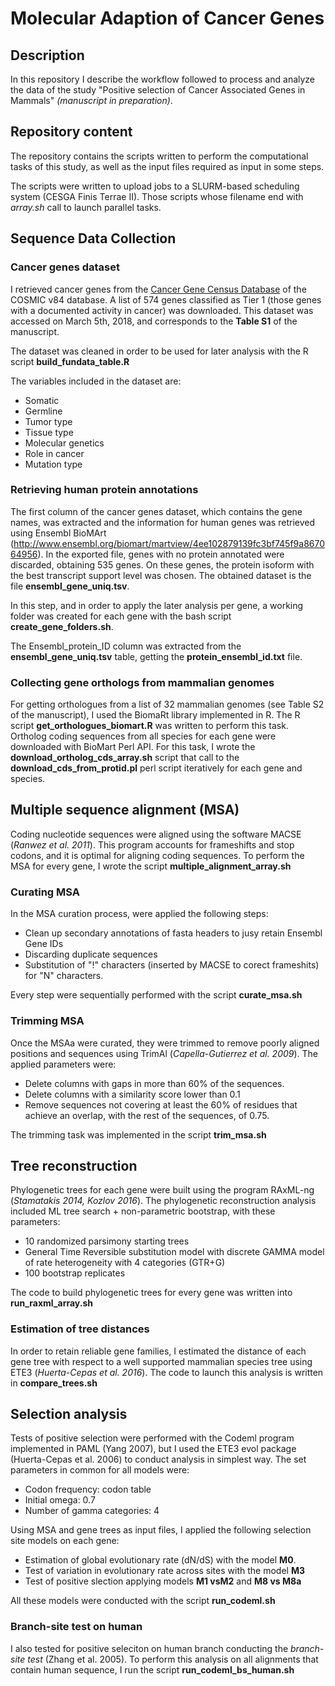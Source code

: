 # Molecular Adaption of Cancer Genes
## Description
In this repository I describe the workflow followed to process and analyze the data of the study "Positive selection of Cancer Associated Genes in Mammals" *(manuscript in preparation)*.

## Repository content
The repository contains the scripts written to perform the computational tasks of this study, as well as the input files required as input in some steps.

The scripts were written to upload jobs to a SLURM-based scheduling system (CESGA Finis Terrae II). Those scripts whose filename end with *array.sh* call to launch parallel tasks.

## Sequence Data Collection
### Cancer genes dataset
I retrieved cancer genes from the [Cancer Gene Census Database](https://cancer.sanger.ac.uk/cosmic/census?tier=1) of the COSMIC v84 database. A list of 574 genes classified as Tier 1 (those genes with a documented activity in cancer) was downloaded. 
This dataset was accessed on March 5th, 2018, and corresponds to the **Table S1** of the manuscript. 

The dataset was cleaned in order to be used for later analysis with the R script **build_fundata_table.R** 

The variables included in the dataset are:

* Somatic
* Germline
* Tumor type
* Tissue type
* Molecular genetics
* Role in cancer
* Mutation type

### Retrieving human protein annotations
The first column of the cancer genes dataset, which contains the gene names, was extracted and the information for human genes was retrieved using Ensembl BioMArt (http://www.ensembl.org/biomart/martview/4ee102879139fc3bf745f9a867064956). In the exported file, genes with no protein annotated were discarded, obtaining 535 genes. On these genes, the protein isoform with the best transcript support level was chosen. The obtained dataset is the file **ensembl_gene_uniq.tsv**.

In this step, and in order to apply the later analysis per gene, a working folder was created for each gene with the bash script **create_gene_folders.sh**.

The Ensembl_protein_ID column was extracted from the **ensembl_gene_uniq.tsv** table, getting the **protein_ensembl_id.txt** file.

### Collecting gene orthologs from mammalian genomes
For getting orthologues from a list of 32 mammalian genomes (see Table S2 of the manuscript), I used the BiomaRt library implemented in R. The R script **get_orthologues_biomart.R** was written to perform this task.
Ortholog coding sequences from all species for each gene were downloaded with BioMart Perl API. For this task, I wrote the **download_ortholog_cds_array.sh** script that call to the **download_cds_from_protid.pl** perl script iteratively for each gene and species.

## Multiple sequence alignment (MSA)
Coding nucleotide sequences were aligned using the software MACSE (*Ranwez et al. 2011*). This program accounts for frameshifts and stop codons, and it is optimal for aligning coding sequences. To perform the MSA for every gene, I wrote the script **multiple_alignment_array.sh**

### Curating MSA
In the MSA curation process, were applied the following steps:

* Clean up secondary annotations of fasta headers to jusy retain Ensembl Gene IDs
* Discarding duplicate sequences
* Substitution of "!" characters (inserted by MACSE to corect frameshits) for "N" characters.

Every step were sequentially performed with the script **curate_msa.sh**

### Trimming MSA
Once the MSAa were curated, they were trimmed to remove poorly aligned positions and sequences using TrimAl (*Capella-Gutierrez et al. 2009*).
The applied  parameters were:

* Delete columns with gaps in more than 60% of the sequences.
* Delete columns with a similarity score lower than 0.1
* Remove sequences not covering at least the 60% of residues that achieve an overlap, with the rest of the sequences, of 0.75.

The trimming task was implemented in the script **trim_msa.sh** 

## Tree reconstruction
Phylogenetic trees for each gene were built using the program RAxML-ng (*Stamatakis 2014, Kozlov 2016*). The phylogenetic reconstruction analysis included ML tree search + non-parametric bootstrap, with these parameters:

  * 10 randomized parsimony starting trees
  * General Time Reversible substitution model with discrete GAMMA model of rate heterogeneity with 4 categories (GTR+G)
  * 100 bootstrap replicates
  
The code to build phylogenetic trees for every gene was written into **run_raxml_array.sh**

### Estimation of tree distances
In order to retain reliable gene families, I estimated the distance of each gene tree with respect to a well supported mammalian species tree using ETE3 (*Huerta-Cepas et al. 2016*). The code to launch this analysis is written in **compare_trees.sh**

## Selection analysis
Tests of positive selection were performed with the Codeml program implemented in PAML (Yang 2007), but I used the ETE3 evol package (Huerta-Cepas et al. 2006) to conduct analysis in simplest way. The set parameters in common for all models were:

  * Codon frequency: codon table
  * Initial omega: 0.7
  * Number of gamma categories: 4

Using MSA and gene trees as input files, I applied the following selection site models on each gene:

  * Estimation of global evolutionary rate (dN/dS) with the model **M0**.
  * Test of variation in evolutionary rate across sites with the model **M3**
  * Test of positive slection applying models **M1 vsM2** and **M8 vs M8a**

All these models were conducted with the script **run_codeml.sh**

### Branch-site test on human
I also tested for positive seleciton on human branch conducting the *branch-site test* (Zhang et al. 2005). To perform this analysis on all alignments that contain human sequence, I run the script **run_codeml_bs_human.sh**
